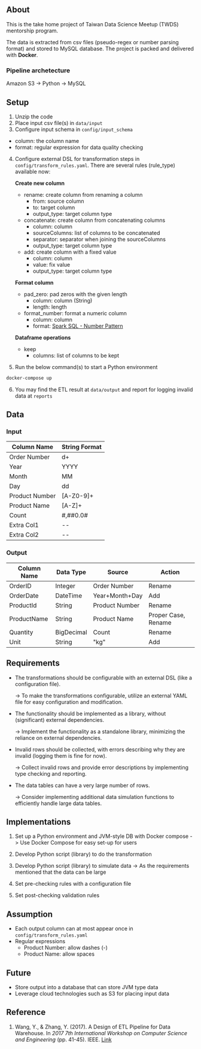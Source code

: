 ## About
This is the take home project of Taiwan Data Science Meetup (TWDS) mentorship program.

The data is extracted from csv files (pseudo-regex or number parsing format) and stored to MySQL database. The project is packed and delivered with **Docker**.

### Pipeline archetecture
Amazon S3 -> Python -> MySQL

## Setup
1. Unzip the code
2. Place input csv file(s) in `data/input`
3. Configure input schema in `config/input_schema`
* column: the column name
* format: regular expression for data quality checking
4. Configure external DSL for transformation steps in `config/transform_rules.yaml`. There are several rules (rule_type) available now:

    **Create new column**
    * rename: create column from renaming a column
        * from: source column
        * to: target column
        * output_type: target column type
    * concatenate: create column from concatenating columns
        * column: column
        * sourceColumns: list of columns to be concatenated
        * separator: separator when joining the sourceColumns
        * output_type: target column type
    * add: create column with a fixed value
        * column: column
        * value: fix value
        * output_type: target column type

    **Format column**
    * pad_zero: pad zeros with the given length
        * column: column (String)
        * length: length
    * format_number: format a numeric column
        * column: column
        * format: [Spark SQL - Number Pattern](https://spark.apache.org/docs/3.3.1/sql-ref-number-pattern.html)

    **Dataframe operations**
    * keep
        * columns: list of columns to be kept
5. Run the below command(s) to start a Python environment
```bash
docker-compose up
```
6. You may find the ETL result at `data/output` and report for logging invalid data at `reports`

## Data
### Input
| Column Name     | String Format |
|-----------------|---------------|
| Order Number    | d+            |
| Year            | YYYY          |
| Month           | MM            |
| Day             | dd            |
| Product Number  | [A-Z0-9]+     |
| Product Name    | [A-Z]+        |
| Count           | #,##0.0#      |
| Extra Col1      | --            |
| Extra Col2      | --            |


### Output

| Column Name | Data Type    | Source            | Action   |
|-------------|--------------|-------------------|----------|
| OrderID     | Integer      | Order Number      | Rename   |
| OrderDate   | DateTime     | Year+Month+Day    | Add      |
| ProductId   | String       | Product Number    | Rename   |
| ProductName | String       | Product Name      | Proper Case, Rename |
| Quantity    | BigDecimal   | Count             | Rename   |
| Unit        | String       | "kg"              | Add      |

## Requirements
* The transformations should be configurable with an external DSL (like a configuration file).

    -> To make the transformations configurable, utilize an external YAML file for easy configuration and modification.

* The functionality should be implemented as a library, without (significant) external dependencies.

    -> Implement the functionality as a standalone library, minimizing the reliance on external dependencies.

* Invalid rows should be collected, with errors describing why they are invalid (logging them is fine for now).

    -> Collect invalid rows and provide error descriptions by implementing type checking and reporting.

* The data tables can have a very large number of rows.

    -> Consider implementing additional data simulation functions to efficiently handle large data tables.


## Implementations
1. Set up a Python environment and JVM-style DB with Docker compose
    -> Use Docker Compose for easy set-up for users

2. Develop Python script (library) to do the transformation

3. Develop Python script (library) to simulate data
    -> As the requirements mentioned that the data can be large

4. Set pre-checking rules with a configuration file

5. Set post-checking validation rules

## Assumption
* Each output column can at most appear once in `config/transform_rules.yaml`
* Regular expressions
    * Product Number: allow dashes (-)
    * Product Name: allow spaces

## Future
* Store output into a database that can store JVM type data
* Leverage cloud technologies such as S3 for placing input data

## Reference
1. Wang, Y., & Zhang, Y. (2017). A Design of ETL Pipeline for Data Warehouse. In *2017 7th International Workshop on Computer Science and Engineering* (pp. 41-45). IEEE. [Link](http://www.wcse.org/WCSE_2017/041.pdf)